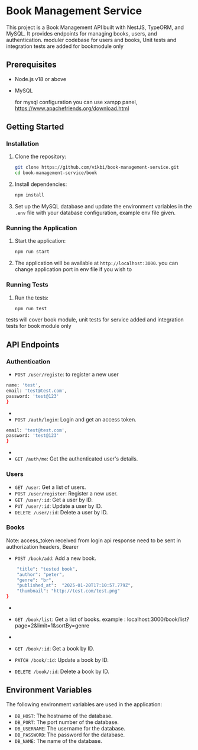 # Book Management Service

This project is a Book Management API built with NestJS, TypeORM, and MySQL. It provides endpoints for managing books, users, and authentication.
moduler codebase for users and books, 
Unit tests and integration tests are added for bookmodule only
## Prerequisites

- Node.js v18 or above
- MySQL

  for mysql configuration you can use xampp panel, https://www.apachefriends.org/download.html
## Getting Started

### Installation

1. Clone the repository:
    ```bash
    git clone https://github.com/vikbi/book-management-service.git
    cd book-management-service/book
    ```

2. Install dependencies:
    ```bash
    npm install
    ```

3. Set up the MySQL database and update the environment variables in the `.env` file with your database configuration, example env file given.

### Running the Application

1. Start the application:
    ```bash
    npm run start
    ```

2. The application will be available at `http://localhost:3000`. you can change application port in env file if you wish to

### Running Tests

1. Run the tests:
    ```bash
    npm run test
    ```
tests will cover book module, unit tests for service added and integration tests for book module only
## API Endpoints

### Authentication
- `POST /user/registe`: to register a new user
```bash {
name: 'test',
email: 'test@test.com',
password: 'test@123'
}
```
- 
- `POST /auth/login`: Login and get an access token.
```bash {
email: 'test@test.com',
password: 'test@123'
}
```
- 
- `GET /auth/me`: Get the authenticated user's details.

### Users

- `GET /user`: Get a list of users.
- `POST /user/register`: Register a new user.
- `GET /user/:id`: Get a user by ID.
- `PUT /user/:id`: Update a user by ID.
- `DELETE /user/:id`: Delete a user by ID.

### Books
Note: access_token received from login api response need to be sent in authorization headers, Bearer <token>
- `POST /book/add`: Add a new book.
```bash {
    "title": "tested book",
    "author": "peter",
    "genre": "br",
    "published_at":  "2025-01-20T17:10:57.779Z",
    "thumbnail": "http://test.com/test.png"
}
```
- 
- `GET /book/list`: Get a list of books.
example : localhost:3000/book/list?page=2&limit=1&sortBy=genre

- 
- `GET /book/:id`: Get a book by ID.
- `PATCH /book/:id`: Update a book by ID.
- `DELETE /book/:id`: Delete a book by ID.

## Environment Variables

The following environment variables are used in the application:

- `DB_HOST`: The hostname of the database.
- `DB_PORT`: The port number of the database.
- `DB_USERNAME`: The username for the database.
- `DB_PASSWORD`: The password for the database.
- `DB_NAME`: The name of the database.

